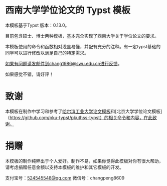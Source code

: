 # 西南大学学位论文的 Typst 模板
本模板基于Typst 版本：0.13.0。

目前包含硕士、博士两种模板，基本完全实现了西南大学关于学位论文的要求。

本模板使用的命令和函数相对浅显易懂，并配有充分的注释。有一定typst基础的同学可以进行修改以满足自己的特定需求。

如果有问题请发邮件到chang1986@swu.edu.cn进行反馈。

如果感觉不错，请好评！

# 致谢
本模板在制作中学习和参考了[哈尔滨工业大学论文模板](https://github.com/hitszosa/universal-hit-thesis/)和[北京大学学位论文模板]（https://github.com/pku-typst/pkuthss-typst）的相关命令和内容，在此致谢。

# 捐赠
本模板的制作纯粹出于个人爱好。制作不易，如果你觉得此模板对你有很大帮助，请考虑捐赠任意金额以支持本模板的维护和其它模板的开发。

支付宝号：524545548@qq.com
微信号：changpeng8609
